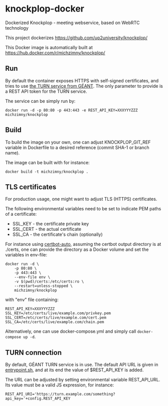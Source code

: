 # knockplop-docker
Dockerized Knockplop - meeting webservice, based on WebRTC technology

This project dockerizes https://github.com/up2university/knockplop/

This Docker image is automatically built at https://hub.docker.com/r/michzimny/knockplop/

## Run

By default the container exposes HTTPS with self-signed certificates, and tries to use [the TURN service from GÉANT](https://turn.geant.org/). The only parameter to provide is a REST API token for the TURN service.

The service can be simply run by:

```
docker run -d -p 80:80 -p 443:443 -e REST_API_KEY=XXXYYYZZZ michzimny/knockplop
```

## Build

To build the image on your own, one can adjust KNOCKPLOP_GIT_REF variable in Dockerfile to a desired reference (commit SHA-1 or branch name).

The image can be built with for instance:

```
docker build -t michzimny/knockplop .
```

## TLS certificates

For production usage, one might want to adjust TLS (HTTPS) certificates.

The following environmental variables need to be set to indicate PEM paths of a certificate:

* SSL_KEY - the certificate private key
* SSL_CERT - the actual certificate
* SSL_CA - the certificate's chain (optionally)

For instance using [certbot-auto](https://certbot.eff.org/docs/install.html#certbot-auto), assuming the certbot output directory is at ./certs, one can provide the directory as a Docker volume and set the variables in env-file:

```
docker run -d \
    -p 80:80 \
    -p 443:443 \
    --env-file env \
    -v $(pwd)/certs:/etc/certs:ro \
    --restart=unless-stopped \
    michzimny/knockplop
```

with "env" file containing:

```
REST_API_KEY=XXXYYYZZZ
SSL_KEY=/etc/certs/live/example.com/privkey.pem
SSL_CERT=/etc/certs/live/example.com/cert.pem
SSL_CA=/etc/certs/live/example.com/chain.pem
```

Alternatively, one can use docker-compose.yml and simply call `docker-compose up -d`.

## TURN connection

By default, GÉANT TURN service is in use. The default API URL is given in [entrypoint.sh](entrypoint.sh), and at its end the value of $REST_API_KEY is added.

The URL can be adjusted by setting environmental variable REST_API_URL. Its value must be a valid JS expression, for instance:

```
REST_API_URI='https://turn.example.com/something?api_key='+config.REST_API_KEY
```

